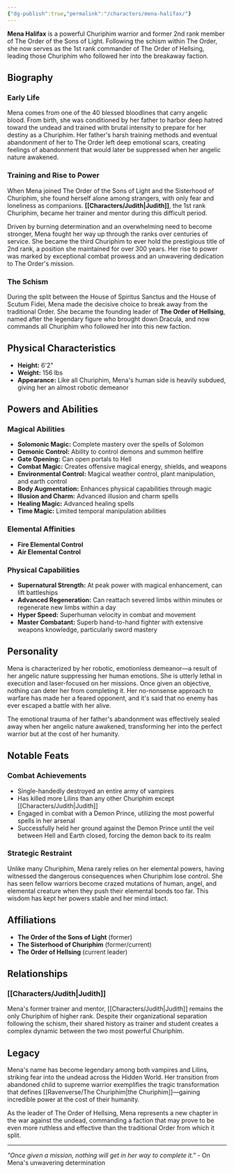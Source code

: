 ```yaml
---
{"dg-publish":true,"permalink":"/characters/mena-halifax/"}
---
```



**Mena Halifax** is a powerful Churiphim warrior and former 2nd rank member of The Order of the Sons of Light. Following the schism within The Order, she now serves as the 1st rank commander of The Order of Hellsing, leading those Churiphim who followed her into the breakaway faction.

## Biography

### Early Life

Mena comes from one of the 40 blessed bloodlines that carry angelic blood. From birth, she was conditioned by her father to harbor deep hatred toward the undead and trained with brutal intensity to prepare for her destiny as a Churiphim. Her father's harsh training methods and eventual abandonment of her to The Order left deep emotional scars, creating feelings of abandonment that would later be suppressed when her angelic nature awakened.

### Training and Rise to Power

When Mena joined The Order of the Sons of Light and the Sisterhood of Churiphim, she found herself alone among strangers, with only fear and loneliness as companions. **[[Characters/Judith\|Judith]]**, the 1st rank Churiphim, became her trainer and mentor during this difficult period.

Driven by burning determination and an overwhelming need to become stronger, Mena fought her way up through the ranks over centuries of service. She became the third Churiphim to ever hold the prestigious title of 2nd rank, a position she maintained for over 300 years. Her rise to power was marked by exceptional combat prowess and an unwavering dedication to The Order's mission.

### The Schism

During the split between the House of Spiritus Sanctus and the House of Scutum Fidei, Mena made the decisive choice to break away from the traditional Order. She became the founding leader of **The Order of Hellsing**, named after the legendary figure who brought down Dracula, and now commands all Churiphim who followed her into this new faction.

## Physical Characteristics

- **Height:** 6'2"
- **Weight:** 156 lbs
- **Appearance:** Like all Churiphim, Mena's human side is heavily subdued, giving her an almost robotic demeanor

## Powers and Abilities

### Magical Abilities

- **Solomonic Magic:** Complete mastery over the spells of Solomon
- **Demonic Control:** Ability to control demons and summon hellfire
- **Gate Opening:** Can open portals to Hell
- **Combat Magic:** Creates offensive magical energy, shields, and weapons
- **Environmental Control:** Magical weather control, plant manipulation, and earth control
- **Body Augmentation:** Enhances physical capabilities through magic
- **Illusion and Charm:** Advanced illusion and charm spells
- **Healing Magic:** Advanced healing spells
- **Time Magic:** Limited temporal manipulation abilities

### Elemental Affinities

- **Fire Elemental Control**
- **Air Elemental Control**

### Physical Capabilities

- **Supernatural Strength:** At peak power with magical enhancement, can lift battleships
- **Advanced Regeneration:** Can reattach severed limbs within minutes or regenerate new limbs within a day
- **Hyper Speed:** Superhuman velocity in combat and movement
- **Master Combatant:** Superb hand-to-hand fighter with extensive weapons knowledge, particularly sword mastery

## Personality

Mena is characterized by her robotic, emotionless demeanor—a result of her angelic nature suppressing her human emotions. She is utterly lethal in execution and laser-focused on her missions. Once given an objective, nothing can deter her from completing it. Her no-nonsense approach to warfare has made her a feared opponent, and it's said that no enemy has ever escaped a battle with her alive.

The emotional trauma of her father's abandonment was effectively sealed away when her angelic nature awakened, transforming her into the perfect warrior but at the cost of her humanity.

## Notable Feats

### Combat Achievements

- Single-handedly destroyed an entire army of vampires
- Has killed more Lilins than any other Churiphim except [[Characters/Judith\|Judith]]
- Engaged in combat with a Demon Prince, utilizing the most powerful spells in her arsenal
- Successfully held her ground against the Demon Prince until the veil between Hell and Earth closed, forcing the demon back to its realm

### Strategic Restraint

Unlike many Churiphim, Mena rarely relies on her elemental powers, having witnessed the dangerous consequences when Churiphim lose control. She has seen fellow warriors become crazed mutations of human, angel, and elemental creature when they push their elemental bonds too far. This wisdom has kept her powers stable and her mind intact.

## Affiliations

- **The Order of the Sons of Light** (former)
- **The Sisterhood of Churiphim** (former/current)
- **The Order of Hellsing** (current leader)

## Relationships

### [[Characters/Judith\|Judith]]

Mena's former trainer and mentor, [[Characters/Judith\|Judith]] remains the only Churiphim of higher rank. Despite their organizational separation following the schism, their shared history as trainer and student creates a complex dynamic between the two most powerful Churiphim.

## Legacy

Mena's name has become legendary among both vampires and Lilins, striking fear into the undead across the Hidden World. Her transition from abandoned child to supreme warrior exemplifies the tragic transformation that defines [[Ravenverse/The Churiphim\|the Churiphim]]—gaining incredible power at the cost of their humanity.

As the leader of The Order of Hellsing, Mena represents a new chapter in the war against the undead, commanding a faction that may prove to be even more ruthless and effective than the traditional Order from which it split.

---

_"Once given a mission, nothing will get in her way to complete it."_ - On Mena's unwavering determination